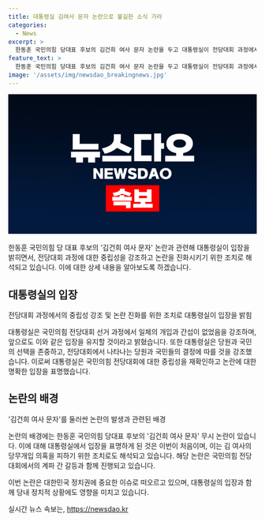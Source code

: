 ```yaml
---
title: 대통령실 김여사 문자 논란으로 불길한 소식 가라
categories:
  - News
excerpt: >
  한동훈 국민의힘 당대표 후보의 김건희 여사 문자 논란을 두고 대통령실이 전당대회 과정에서 각 후보들이나 운동원들이 대통령실을 선거에 끌어들이는 일이 없도록 주의를 기울여달라고 밝히며 대통령실은 전당대회 선거 과정에서 일체의 개입과 간여를 하지 않았고, 앞으로도 그럴 것이라고 강조했다. 이는 김 여사의 당무개입 의혹을 진화하고 당내 갈등을 막기 위한 조치로 해석된다.
feature_text: >
  한동훈 국민의힘 당대표 후보의 김건희 여사 문자 논란을 두고 대통령실이 전당대회 과정에서 각 후보들이나 운동원들이 대통령실을 선거에 끌어들이는 일이 없도록 주의를 기울여달라고 밝히며 대통령실은 전당대회 선거 과정에서 일체의 개입과 간여를 하지 않았고, 앞으로도 그럴 것이라고 강조했다. 이는 김 여사의 당무개입 의혹을 진화하고 당내 갈등을 막기 위한 조치로 해석된다.
image: '/assets/img/newsdao_breakingnews.jpg'
---
```


<p><img src="/assets/img/newsdao_breakingnews.jpg" alt="flaretime 속보" /></p>

<p>한동훈 국민의힘 당 대표 후보의 '김건희 여사 문자' 논란과 관련해 대통령실이 입장을 밝히면서, 전당대회 과정에 대한 중립성을 강조하고 논란을 진화시키기 위한 조치로 해석되고 있습니다. 이에 대한 상세 내용을 알아보도록 하겠습니다. </p>

<h2 data-ke-size="size26">대통령실의 입장</h2>

<p>전당대회 과정에서의 중립성 강조 및 논란 진화를 위한 조치로 대통령실이 입장을 밝힘</p>

<p>대통령실은 국민의힘 전당대회 선거 과정에서 일체의 개입과 간섭이 없었음을 강조하며, 앞으로도 이와 같은 입장을 유지할 것이라고 밝혔습니다. 또한 대통령실은 당원과 국민의 선택을 존중하고, 전당대회에서 나타나는 당원과 국민들의 결정에 따를 것을 강조했습니다. 이로써 대통령실은 국민의힘 전당대회에 대한 중립성을 재확인하고 논란에 대한 명확한 입장을 표명했습니다.</p>

<h2 data-ke-size="size26">논란의 배경</h2>

<p>'김건희 여사 문자'를 둘러싼 논란의 발생과 관련된 배경</p>

<p>논란의 배경에는 한동훈 국민의힘 당대표 후보의 '김건희 여사 문자' 무시 논란이 있습니다. 이에 대해 대통령실에서 입장을 표명하게 된 것은 이번이 처음이며, 이는 김 여사의 당무개입 의혹을 피하기 위한 조치로도 해석되고 있습니다. 해당 논란은 국민의힘 전당대회에서의 계파 간 갈등과 함께 진행되고 있습니다.</p>

<p>이번 논란은 대한민국 정치권에 중요한 이슈로 떠오르고 있으며, 대통령실의 입장과 함께 당내 정치적 상황에도 영향을 미치고 있습니다.</p>
실시간 뉴스 속보는, <a href="https://newsdao.kr" rel="dofollow">https://newsdao.kr</a>


